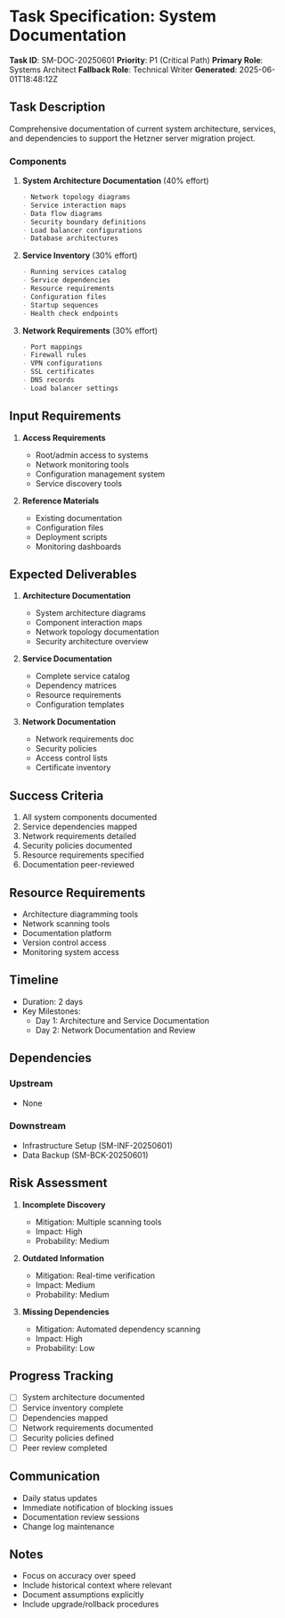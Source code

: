 # Task Specification: System Documentation
**Task ID**: SM-DOC-20250601
**Priority**: P1 (Critical Path)
**Primary Role**: Systems Architect
**Fallback Role**: Technical Writer
**Generated**: 2025-06-01T18:48:12Z

## Task Description
Comprehensive documentation of current system architecture, services, and dependencies to support the Hetzner server migration project.

### Components
1. **System Architecture Documentation** (40% effort)
   ```markdown
   - Network topology diagrams
   - Service interaction maps
   - Data flow diagrams
   - Security boundary definitions
   - Load balancer configurations
   - Database architectures
   ```

2. **Service Inventory** (30% effort)
   ```markdown
   - Running services catalog
   - Service dependencies
   - Resource requirements
   - Configuration files
   - Startup sequences
   - Health check endpoints
   ```

3. **Network Requirements** (30% effort)
   ```markdown
   - Port mappings
   - Firewall rules
   - VPN configurations
   - SSL certificates
   - DNS records
   - Load balancer settings
   ```

## Input Requirements
1. **Access Requirements**
   - Root/admin access to systems
   - Network monitoring tools
   - Configuration management system
   - Service discovery tools

2. **Reference Materials**
   - Existing documentation
   - Configuration files
   - Deployment scripts
   - Monitoring dashboards

## Expected Deliverables
1. **Architecture Documentation**
   - System architecture diagrams
   - Component interaction maps
   - Network topology documentation
   - Security architecture overview

2. **Service Documentation**
   - Complete service catalog
   - Dependency matrices
   - Resource requirements
   - Configuration templates

3. **Network Documentation**
   - Network requirements doc
   - Security policies
   - Access control lists
   - Certificate inventory

## Success Criteria
1. All system components documented
2. Service dependencies mapped
3. Network requirements detailed
4. Security policies documented
5. Resource requirements specified
6. Documentation peer-reviewed

## Resource Requirements
- Architecture diagramming tools
- Network scanning tools
- Documentation platform
- Version control access
- Monitoring system access

## Timeline
- Duration: 2 days
- Key Milestones:
  - Day 1: Architecture and Service Documentation
  - Day 2: Network Documentation and Review

## Dependencies
### Upstream
- None

### Downstream
- Infrastructure Setup (SM-INF-20250601)
- Data Backup (SM-BCK-20250601)

## Risk Assessment
1. **Incomplete Discovery**
   - Mitigation: Multiple scanning tools
   - Impact: High
   - Probability: Medium

2. **Outdated Information**
   - Mitigation: Real-time verification
   - Impact: Medium
   - Probability: Medium

3. **Missing Dependencies**
   - Mitigation: Automated dependency scanning
   - Impact: High
   - Probability: Low

## Progress Tracking
- [ ] System architecture documented
- [ ] Service inventory complete
- [ ] Dependencies mapped
- [ ] Network requirements documented
- [ ] Security policies defined
- [ ] Peer review completed

## Communication
- Daily status updates
- Immediate notification of blocking issues
- Documentation review sessions
- Change log maintenance

## Notes
- Focus on accuracy over speed
- Include historical context where relevant
- Document assumptions explicitly
- Include upgrade/rollback procedures


